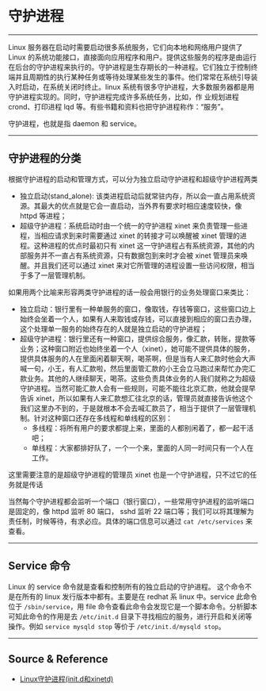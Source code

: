 # 守护进程

---

Linux 服务器在启动时需要启动很多系统服务，它们向本地和网络用户提供了 Linux 的系统功能接口，直接面向应用程序和用户。提供这些服务的程序是由运行在后台的守护进程来执行的。守护进程是生存期长的一种进程。它们独立于控制终端并且周期性的执行某种任务或等待处理某些发生的事件。他们常常在系统引导装入时启动，在系统关闭时终止。linux 系统有很多守护进程，大多数服务器都是用守护进程实现的。同时，守护进程完成许多系统任务，比如，作 业规划进程 crond、打印进程 lqd 等。有些书籍和资料也把守护进程称作：“服务”。

守护进程，也就是指 daemon 和 service。

---

## 守护进程的分类

根据守护进程的启动和管理方式，可以分为独立启动守护进程和超级守护进程两类

- 独立启动(stand_alone): 该类进程启动后就常驻内存，所以会一直占用系统资源。其最大的优点就是它会一直启动，当外界有要求时相应速度较快，像 httpd 等进程；
- 超级守护进程：系统启动时由一个统一的守护进程 xinet 来负责管理一些进程，当相应请求到来时需要通过 xinet 的转接才可以唤醒被 xinet 管理的进程。这种进程的优点时最初只有 xinet 这一守护进程占有系统资源，其他的内部服务并不一直占有系统资源，只有数据包到来时才会被 xinet 管理员来唤醒。并且我们还可以通过 xinet 来对它所管理的进程设置一些访问权限，相当于多了一层管理机制。

如果用两个比喻来形容两类守护进程的话一般会用银行的业务处理窗口来类比：

- 独立启动：银行里有一种单服务的窗口，像取钱，存钱等窗口，这些窗口边上始终会坐着一个人，如果有人来取钱或存钱，可以直接到相应的窗口去办理，这个处理单一服务的始终存在的人就是独立启动的守护进程；
- 超级守护进程：银行里还有一种窗口，提供综合服务，像汇款，转账，提款等业务；这种窗口附近也始终坐着一个人（xinet），她可能不提供具体的服务，提供具体服务的人在里面闲着聊天啊，喝茶啊，但是当有人来汇款时他会大声喊一句，小王，有人汇款啦，然后里面管汇款的小王会立马跑过来帮忙办完汇款业务。其他的人继续聊天，喝茶。这些负责具体业务的人我们就称之为超级守护进程。当然可能汇款人会有一些规则，可能不能往北京汇款，他就会提早告诉 xinet，所以如果有人来汇款想汇往北京的话，管理员就直接告诉他这个我们这里办不到的，于是就根本不会去喊汇款员了，相当于提供了一层管理机制。针对这种窗口还存在多线程和单线程的区别：
  - 多线程：将所有用户的要求都提上来，里面的人都别闲着了，都一起干活吧；
  - 单线程：大家都排好队了，一个一个来，里面的人同一时间只有一个人在工作。

这里需要注意的是超级守护进程的管理员 xinet 也是一个守护进程，只不过它的任务就是传话

当然每个守护进程都会监听一个端口（银行窗口），一些常用守护进程的监听端口是固定的，像 httpd 监听 80 端口， sshd 监听 22 端口等；我们可以将其理解为责任制，时候等待，有求必应。具体的端口信息可以通过 `cat /etc/services` 来查看。

---

## Service 命令

Linux 的 service 命令就是查看和控制所有的独立启动的守护进程。 这个命令不是在所有的 linux 发行版本中都有。主要是在 redhat 系 linux 中。service 此命令位于 `/sbin/service`，用 file 命令查看此命令会发现它是一个脚本命令。分析脚本可知此命令的作用是去 `/etc/init.d` 目录下寻找相应的服务，进行开启和关闭等操作。例如 `service mysqld stop` 等价于 `/etc/init.d/mysqld stop`。

---

## Source & Reference

- [Linux守护进程(init.d和xinetd)](https://www.cnblogs.com/itech/archive/2010/12/27/1914846.html)
